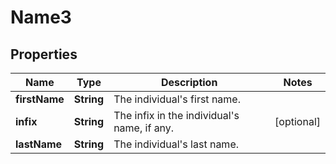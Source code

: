 

# Name3


## Properties

| Name | Type | Description | Notes |
|------------ | ------------- | ------------- | -------------|
|**firstName** | **String** | The individual&#39;s first name. |  |
|**infix** | **String** | The infix in the individual&#39;s name, if any. |  [optional] |
|**lastName** | **String** | The individual&#39;s last name. |  |



